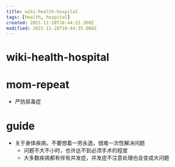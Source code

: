 ```yaml
---
title: wiki-health-hospital
tags: [health, hospital]
created: 2021-11-28T18:44:21.569Z
modified: 2021-11-28T18:44:35.068Z
---
```


# wiki-health-hospital

# mom-repeat

- 严防尿毒症
# guide
- 关于身体疾病，不要想着一劳永逸，很难一次性解决问题
  - 问题不大不小时，也许达不到必须手术的程度
  - 大多数疾病都有伴有并发症，并发症不注意处理也会变成大问题
